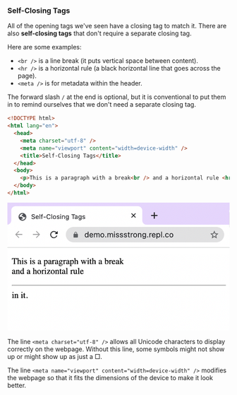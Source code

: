 ### Self-Closing Tags

All of the opening tags we've seen have a closing tag to match it. There are also **self-closing tags** that don't require a separate closing tag.

Here are some examples:
* `<br />` is a line break (it puts vertical space between content).
* `<hr />` is a horizontal rule (a black horizontal line that goes across the page).
* `<meta />` is for metadata within the header.

The forward slash `/` at the end is optional, but it is conventional to put them in to remind ourselves that we don't need a separate closing tag.

```html
<!DOCTYPE html>
<html lang="en">
  <head>
    <meta charset="utf-8" />
    <meta name="viewport" content="width=device-width" />
    <title>Self-Closing Tags</title>
  </head>
  <body>
    <p>This is a paragraph with a break<br /> and a horizontal rule <hr /> in it.</p>
  </body>
</html>
```
![](../../Images/HTML_Self_Closing_Tags.png)

The line `<meta charset="utf-8" />` allows all Unicode characters to display correctly on the webpage. Without this line, some symbols might not show up or might show up as just a □.

The line `<meta name="viewport" content="width=device-width" />` modifies the webpage so that it fits the dimensions of the device to make it look better.
